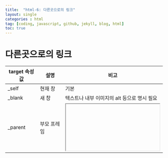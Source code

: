 ```yaml
---
title:  "html-6: 다른곳으로의 링크"
layout: single
categories : html
tag: [coding, javascript, github, jekyll, blog, html]
toc: true
---
```






# 다른곳으로의 링크



| **target** **속성값** | **설명**       | **비고**                                     |
| --------------------- | -------------- | -------------------------------------------- |
| _self                 | 현재 창        | 기본                                         |
| _blank                | 새 창          | 텍스트나 내부 이미지의 alt  등으로 명시 필요 |
| _parent               | 부모  프레임   | <iframe> 사용시                              |
| _top                  | 최상위  프레임 | <iframe> 사용시                              |



```html
<a href="연결할 주소" target="링크를 열 옵션">
```
___
<br><br><br>
___


### 사이트내에서 특정 요소로 이동방법



```html
<a href="이동할 요소">텍스트</a>
```



___
<br><br><br>
___

### 주소

```html
  <address>
    웹사이트 주소: <a href="https://catriever.github.io">catriever.github.io</a> <br>
    오피스: 서울특별시 양천구 OOO-00 <br>
    전화 <a href="tel:010-1234-5678">010-1234-5678</a> <br>
    이메일: <a href="mailto:ekzm849@naver.com">ekzm849@naver.com</a>
  </address>
```

![주소 1](https://user-images.githubusercontent.com/112338209/194704532-cbf7caef-c86f-40ed-b3a2-059950f65cd0.jpg)


\* mailto: - 이메일 링크<br>
   tel: - 전화번호 연결


